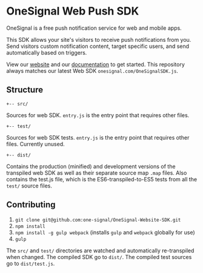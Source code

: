 # OneSignal Web Push SDK

OneSignal is a free push notification service for web and mobile apps.

This SDK allows your site's visitors to receive push notifications from you. Send visitors custom notification content, target specific users, and send automatically based on triggers.

View our [website](https://onesignal.com) and our [documentation](https://documentation.onesignal.com/docs/website-sdk-overview) to get started. This repository always matches our latest Web SDK `onesignal.com/OneSignalSDK.js`.

## Structure

`+-- src/`

Sources for web SDK. `entry.js` is the entry point that requires other files.

`+-- test/`

Sources for web SDK tests. `entry.js` is the entry point that requires other files. Currently unused.

`+-- dist/`

Contains the production (minified) and development versions of the transpiled web SDK as well as their separate source map `.map` files. Also contains the test.js file, which is the ES6-transpiled-to-ES5 tests from all the `test/` source files.

## Contributing

1. `git clone git@github.com:one-signal/OneSignal-Website-SDK.git`
2. `npm install`
3. `npm install -g gulp webpack`  (installs `gulp` and `webpack` globally for use)
4. `gulp`

The `src/` and `test/` directories are watched and automatically re-transpiled when changed. The compiled SDK go to `dist/`. The compiled test sources go to `dist/test.js`.